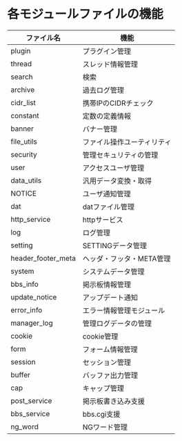 # 各モジュールファイルの機能  
ファイル名|機能  
---|---  
plugin     |プラグイン管理  
thread     |スレッド情報管理  
search     |検索  
archive    |過去ログ管理  
cidr_list   |携帯IPのCIDRチェック  
constant    |定数の定義情報  
banner    |バナー管理  
file_utils    |ファイル操作ユーティリティ  
security       |管理セキュリティの管理  
user     |アクセスユーザ管理  
data_utils   |汎用データ変換・取得  
NOTICE     |ユーザ通知管理  
dat      |datファイル管理  
http_service |httpサービス  
log     |ログ管理  
setting     |SETTINGデータ管理  
header_footer_meta     |ヘッダ・フッタ・META管理  
system      |システムデータ管理  
bbs_info     |掲示板情報管理  
update_notice  |アップデート通知  
error_info       |エラー情報管理モジュール  
manager_log    |管理ログデータの管理  
cookie    |cookie管理  
form     |フォーム情報管理  
session     |セッション管理  
buffer      |バッファ出力管理  
cap  |キャップ管理  
post_service        |掲示板書き込み支援  
bbs_service       |bbs.cgi支援  
ng_word  |NGワード管理  
